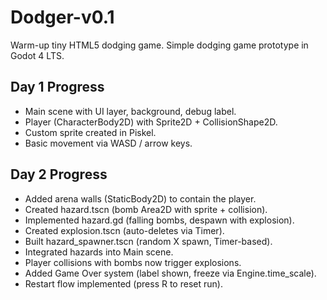 # Dodger-v0.1
Warm-up tiny HTML5 dodging game.
Simple dodging game prototype in Godot 4 LTS.

## Day 1 Progress
- Main scene with UI layer, background, debug label.
- Player (CharacterBody2D) with Sprite2D + CollisionShape2D.
- Custom sprite created in Piskel.
- Basic movement via WASD / arrow keys.

## Day 2 Progress
- Added arena walls (StaticBody2D) to contain the player.
- Created hazard.tscn (bomb Area2D with sprite + collision).
- Implemented hazard.gd (falling bombs, despawn with explosion).
- Created explosion.tscn (auto-deletes via Timer).
- Built hazard_spawner.tscn (random X spawn, Timer-based).
- Integrated hazards into Main scene.
- Player collisions with bombs now trigger explosions.
- Added Game Over system (label shown, freeze via Engine.time_scale).
- Restart flow implemented (press R to reset run).
